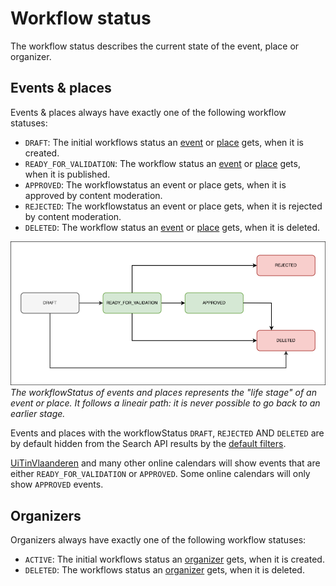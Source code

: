 # Workflow status

The workflow status describes the current state of the event, place or organizer.

## Events & places

Events & places always have exactly one of the following workflow statuses:

* `DRAFT`: The initial workflows status an [event](../events/create.md) or [place](../places/create.md) gets, when it is created.
* `READY_FOR_VALIDATION`: The workflow status an [event](../events/publish.md) or [place](../places/publish.md) gets, when it is published.
* `APPROVED`: The workflowstatus an event or place gets, when it is approved by content moderation.
* `REJECTED`: The workflowstatus an event or place gets, when it is rejected by content moderation.
* `DELETED`: The workflow status an [event](../events/delete.md) or [place](../places/delete.md) gets, when it is deleted.

![workflowStatus.png](../../../assets/images/workflowStatus.png)
*The workflowStatus of events and places represents the "life stage" of an event or place. It follows a lineair path: it is never possible to go back to an earlier stage.*

Events and places with the workflowStatus `DRAFT`, `REJECTED` AND `DELETED` are by default hidden from the Search API results by the [default filters](../search-api/filters/default-filters).

[UiTinVlaanderen](https://www.uitinvlaanderen.be) and many other online calendars will show events that are either `READY_FOR_VALIDATION` or `APPROVED`.
Some online calendars will only show `APPROVED` events.

## Organizers

Organizers always have exactly one of the following workflow statuses:

* `ACTIVE`: The initial workflows status an [organizer](../organizers/create.md) gets, when it is created.
* `DELETED`: The workflows status an [organizer](../organizers/delete.md) gets, when it is deleted.

